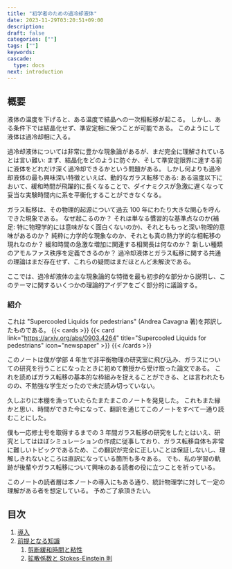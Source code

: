 ```yaml
---
title: "初学者のための過冷却液体"
date: 2023-11-29T03:20:51+09:00
description:
draft: false
categories: [""]
tags: [""]
keywords:
cascade:
  type: docs
next: introduction
---
```


## 概要

液体の温度を下げると、ある温度で結晶への一次相転移が起こる。
しかし、ある条件下では結晶化せず、準安定相に保つことが可能である。
このようにして液体は過冷却相に入る。

過冷却液体については非常に豊かな現象論があるが、まだ完全に理解されているとは言い難い:
まず、結晶化をどのように防ぐか、そして準安定限界に達する前に液体をどれだけ深く過冷却できるかという問題がある。
しかし何よりも過冷却液体の最も興味深い特徴といえば、動的なガラス転移である:
ある温度以下において、緩和時間が飛躍的に長くなることで、ダイナミクスが急激に遅くなって妥当な実験時間内に系を平衡化することができなくなる。

ガラス転移は、その物理的起源について過去 100 年にわたり大きな関心を呼んできた現象である。
なぜ起こるのか？
それは単なる慣習的な基準点なのか(補足: 特に物理学的には意味がなく面白くないのか)、それとももっと深い物理的意味があるのか？
純粋に力学的な現象なのか、それとも真の熱力学的な相転移の現れなのか？
緩和時間の急激な増加に関連する相関長は何なのか？
新しい種類のアモルファス秩序を定義できるのか？
過冷却液体とガラス転移に関する共通の理論はまだ存在せず、これらの疑問はまだほとんど未解決である。

ここでは、過冷却液体の主な現象論的な特徴を最も初歩的な部分から説明し、このテーマに関するいくつかの理論的アイデアをごく部分的に議論する。

### 紹介

これは "Supercooled Liquids for pedestrians" (Andrea Cavagna 著)を邦訳したものである。
{{< cards >}}
{{< card link="https://arxiv.org/abs/0903.4264" title="Supercooled Liquids for pedestrians" icon="newspaper" >}}
{{< /cards >}}

このノートは僕が学部 4 年生で非平衡物理の研究室に飛び込み、ガラスについての研究を行うことになったときに初めて教授から受け取った論文である。
これを読めばガラス転移の基本的な枠組みを捉えることができる、とは言われたものの、不勉強な学生だったので未だ読み切っていない。

久しぶりに本棚を漁っていたらたまたまこのノートを発見した。
これもまた縁かと思い、時間ができた今になって、翻訳を通じてこのノートをすべて一通り読むことにした。

僕も一応修士号を取得するまでの 3 年間ガラス転移の研究をしたとはいえ、研究としてはほぼシミュレーションの作成に従事しており、ガラス転移自体も非常に難しいトピックであるため、この翻訳が完全に正しいことは保証しないし、理解しきれないところは直訳になっている箇所も多々ある。
でも、私の学習の軌跡が後輩やガラス転移について興味のある読者の役に立つことを祈っている。

このノートの読者層は本ノートの導入にもある通り、統計物理学に対して一定の理解がある者を想定している。
予めご了承頂きたい。

## 目次

1. [導入](introduction)
1. [前提となる知識](preliminaries)
   1. [剪断緩和時間と粘性](preliminaries/shear_viscosity)
   1. [拡散係数と Stokes-Einstein 則](preliminaries/diffusion)

